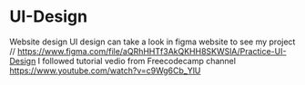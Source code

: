 # UI-Design
Website design UI design 
can take a look in figma website to see my project // https://www.figma.com/file/aQRhHHTf3AkQKHH8SKWSlA/Practice-UI-Design
I followed tutorial vedio from Freecodecamp channel 
https://www.youtube.com/watch?v=c9Wg6Cb_YlU
